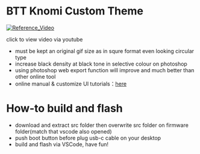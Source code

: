 # BTT Knomi Custom Theme


[![Reference_Video](http://img.youtube.com/vi/r4_up6OBChk/0.jpg)](https://youtu.be/r4_up6OBChk)

click to view video via youtube



- must be kept an original gif size as in squre format even looking circular type
- increase black density at black tone in selective colour on photoshop
- using photoshop web export function will improve and much better than other online tool
- online manual & customize UI tutorials：[here](https://bigtreetech.github.io/docs/KNOMI.html)


# How-to build and flash
- download and extract src folder then overwrite src folder on firmware folder(match that vscode also opened)
- push boot button before plug usb-c cable on your desktop
- build and flash via VSCode, have fun!
